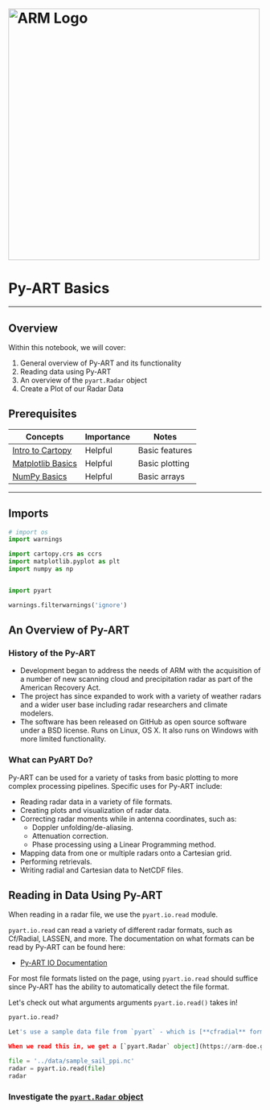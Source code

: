 # <img src="https://raw.githubusercontent.com/ProjectPythiaCookbooks/radar-cookbook/main/thumbnail.png" width=500 alt="ARM Logo"></img>
# Py-ART Basics
---
## Overview
   
Within this notebook, we will cover:

1. General overview of Py-ART and its functionality
1. Reading data using Py-ART
1. An overview of the `pyart.Radar` object
1. Create a Plot of our Radar Data

## Prerequisites
| Concepts | Importance | Notes |
| --- | --- | --- |
| [Intro to Cartopy](https://foundations.projectpythia.org/core/cartopy/cartopy.html) | Helpful | Basic features |
| [Matplotlib Basics](https://foundations.projectpythia.org/core/matplotlib/matplotlib-basics.html) | Helpful | Basic plotting |
| [NumPy Basics](https://foundations.projectpythia.org/core/numpy/numpy-basics.html) | Helpful | Basic arrays |

---

## Imports
```python
# import os
import warnings

import cartopy.crs as ccrs
import matplotlib.pyplot as plt
import numpy as np


import pyart

warnings.filterwarnings('ignore')
```
## An Overview of Py-ART

### History of the Py-ART

 * Development began to address the needs of ARM with the acquisition of a number of
   new scanning cloud and precipitation radar as part of the American Recovery Act.
 * The project has since expanded to work with a variety of weather radars and a wider user
   base including radar researchers and climate modelers.
 * The software has been released on GitHub as open source software under a BSD license.
   Runs on Linux, OS X. It also runs on Windows with more limited functionality.

### What can PyART Do?

Py-ART can be used for a variety of tasks from basic plotting to more complex
processing pipelines. Specific uses for Py-ART include:

 * Reading radar data in a variety of file formats.
 * Creating plots and visualization of radar data.
 * Correcting radar moments while in antenna coordinates, such as:
    * Doppler unfolding/de-aliasing.
    * Attenuation correction.
    * Phase processing using a Linear Programming method.
 * Mapping data from one or multiple radars onto a Cartesian grid.
 * Performing retrievals.
 * Writing radial and Cartesian data to NetCDF files.

## Reading in Data Using Py-ART

When reading in a radar file, we use the `pyart.io.read` module.

`pyart.io.read` can read a variety of different radar formats, such as Cf/Radial, LASSEN, and more. 
The documentation on what formats can be read by Py-ART can be found here:

* [Py-ART IO Documentation](https://arm-doe.github.io/pyart/API/generated/pyart.io.html)

For most file formats listed on the page, using `pyart.io.read` should suffice since Py-ART has the ability to automatically detect the file format.

Let's check out what arguments arguments `pyart.io.read()` takes in!

```python
pyart.io.read?
```
```python
Let's use a sample data file from `pyart` - which is [**cfradial** format](https://github.com/NCAR/CfRadial).

When we read this in, we get a [`pyart.Radar` object](https://arm-doe.github.io/pyart/API/generated/pyart.core.Radar.html#pyart.core.Radar)!
```
```python
file = '../data/sample_sail_ppi.nc'
radar = pyart.io.read(file)
radar
```
### Investigate the [`pyart.Radar` object](https://arm-doe.github.io/pyart/API/generated/pyart.core.Radar.html#pyart.core.Radar)
